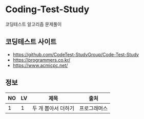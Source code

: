 # Coding-Test-Study
코딩테스트 알고리즘 문제풀이

## 코딩테스트 사이트 ##
- https://github.com/CodeTest-StudyGroup/Code-Test-Study
- https://programmers.co.kr/
- https://www.acmicpc.net/

## 정보 ##

NO | LV | 제목 | 출처
---- | ---- | ---- | ----
1 | 1 | 두 개 뽑아서 더하기 | 프로그래머스
